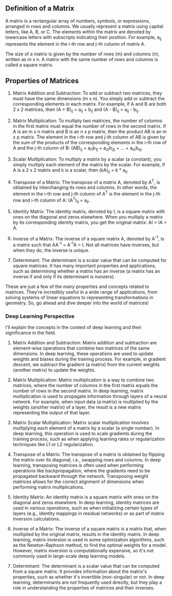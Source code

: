 
Definition of a Matrix
----------------------

A matrix is a rectangular array of numbers, symbols, or expressions, arranged in rows and columns. We usually represent a matrix using capital letters, like A, B, or C. The elements within the matrix are denoted by lowercase letters with subscripts indicating their position. For example, a<sub>ij</sub> represents the element in the i-th row and j-th column of matrix A.

The size of a matrix is given by the number of rows (m) and columns (n), written as m x n. A matrix with the same number of rows and columns is called a square matrix.

Properties of Matrices
-----------------------

1. Matrix Addition and Subtraction: To add or subtract two matrices, they must have the same dimensions (m x n). You simply add or subtract the corresponding elements in each matrix. For example, if A and B are both 2 x 2 matrices, then (A + B)<sub>ij</sub> = a<sub>ij</sub> + b<sub>ij</sub> and (A - B)<sub>ij</sub> = a<sub>ij</sub> - b<sub>ij</sub>.

2. Matrix Multiplication: To multiply two matrices, the number of columns in the first matrix must equal the number of rows in the second matrix. If A is an m x n matrix and B is an n x p matrix, then the product AB is an m x p matrix. The element in the i-th row and j-th column of AB is given by the sum of the products of the corresponding elements in the i-th row of A and the j-th column of B: (AB)<sub>ij</sub> = a<sub>i1</sub>b<sub>1j</sub> + a<sub>i2</sub>b<sub>2j</sub> + ... + a<sub>in</sub>b<sub>nj</sub>.

3. Scalar Multiplication: To multiply a matrix by a scalar (a constant), you simply multiply each element of the matrix by the scalar. For example, if A is a 2 x 2 matrix and k is a scalar, then (kA)<sub>ij</sub> = k * a<sub>ij</sub>.

4. Transpose of a Matrix: The transpose of a matrix A, denoted by A<sup>T</sup>, is obtained by interchanging its rows and columns. In other words, the element in the i-th row and j-th column of A<sup>T</sup> is the element in the j-th row and i-th column of A: (A<sup>T</sup>)<sub>ij</sub> = a<sub>ji</sub>.

5. Identity Matrix: The identity matrix, denoted by I, is a square matrix with ones on the diagonal and zeros elsewhere. When you multiply a matrix by its corresponding identity matrix, you get the original matrix: AI = IA = A.

6. Inverse of a Matrix: The inverse of a square matrix A, denoted by A<sup>-1</sup>, is a matrix such that AA<sup>-1</sup> = A<sup>-1</sup>A = I. Not all matrices have inverses, but when they do, the inverse is unique.

7. Determinant: The determinant is a scalar value that can be computed for square matrices. It has many important properties and applications, such as determining whether a matrix has an inverse (a matrix has an inverse if and only if its determinant is nonzero).

These are just a few of the many properties and concepts related to matrices. They're incredibly useful in a wide range of applications, from solving systems of linear equations to representing transformations in geometry. So, go ahead and dive deeper into the world of matrices!


### **Deep Learning Perspective**
I'll explain the concepts in the context of deep learning and their significance in the field.

1. Matrix Addition and Subtraction:
Matrix addition and subtraction are element-wise operations that combine two matrices of the same dimensions. In deep learning, these operations are used to update weights and biases during the training process. For example, in gradient descent, we subtract the gradient (a matrix) from the current weights (another matrix) to update the weights.

2. Matrix Multiplication:
Matrix multiplication is a way to combine two matrices, where the number of columns in the first matrix equals the number of rows in the second matrix. In deep learning, matrix multiplication is used to propagate information through layers of a neural network. For example, when input data (a matrix) is multiplied by the weights (another matrix) of a layer, the result is a new matrix representing the output of that layer.

3. Matrix Scalar Multiplication:
Matrix scalar multiplication involves multiplying each element of a matrix by a scalar (a single number). In deep learning, this operation is used to scale gradients during the training process, such as when applying learning rates or regularization techniques like L1 or L2 regularization.

4. Transpose of a Matrix:
The transpose of a matrix is obtained by flipping the matrix over its diagonal, i.e., swapping rows and columns. In deep learning, transposing matrices is often used when performing operations like backpropagation, where the gradients need to be propagated backward through the network. Transposing weight matrices allows for the correct alignment of dimensions when performing matrix multiplications.

5. Identity Matrix:
An identity matrix is a square matrix with ones on the diagonal and zeros elsewhere. In deep learning, identity matrices are used in various operations, such as when initializing certain types of layers (e.g., identity mappings in residual networks) or as part of matrix inversion calculations.

6. Inverse of a Matrix:
The inverse of a square matrix is a matrix that, when multiplied by the original matrix, results in the identity matrix. In deep learning, matrix inversion is used in some optimization algorithms, such as the Newton-Raphson method, to find the optimal weights for a model. However, matrix inversion is computationally expensive, so it's not commonly used in large-scale deep learning models.

7. Determinant:
The determinant is a scalar value that can be computed from a square matrix. It provides information about the matrix's properties, such as whether it's invertible (non-singular) or not. In deep learning, determinants are not frequently used directly, but they play a role in understanding the properties of matrices and their inverses.



